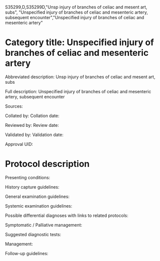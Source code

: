 S35299,D,S35299D,"Unsp injury of branches of celiac and mesent art, subs", "Unspecified injury of branches of celiac and mesenteric artery, subsequent encounter","Unspecified injury of branches of celiac and mesenteric artery"
# Category title: Unspecified injury of branches of celiac and mesenteric artery

Abbreviated description: Unsp injury of branches of celiac and mesent art, subs

Full description: Unspecified injury of branches of celiac and mesenteric artery, subsequent encounter

Sources:

Collated by:
Collation date:

Reviewed by:
Review date:

Validated by:
Validation date:

Approval UID:

# Protocol description

Presenting conditions:

History capture guidelines:

General examination guidelines:

Systemic examination guidelines:

Possible differential diagnoses with links to related protocols:

Symptomatic / Palliative management:

Suggested diagnostic tests:

Management:

Follow-up guidelines:
